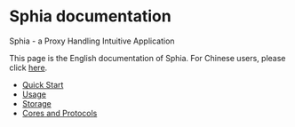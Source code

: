 # Sphia documentation

Sphia - a Proxy Handling Intuitive Application

This page is the English documentation of Sphia. For Chinese users, please click [here](home_zh.md).

- [Quick Start](en/quick_start.md)
- [Usage](en/usage.md)
- [Storage](en/storage.md)
- [Cores and Protocols](en/cores_and_protocols.md)
